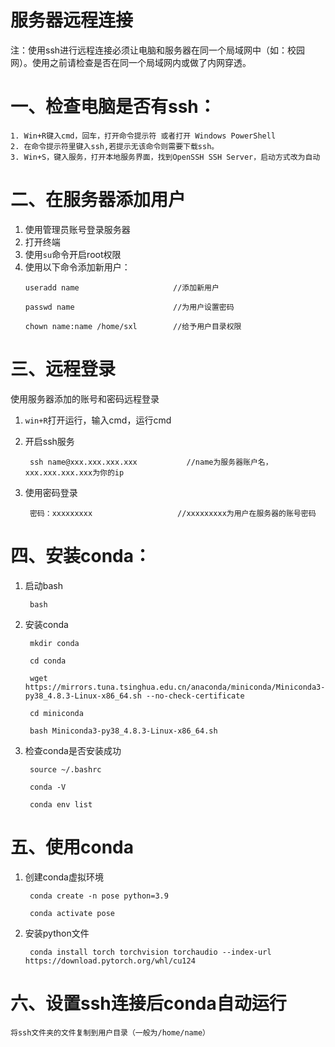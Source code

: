 # 服务器远程连接

注：使用ssh进行远程连接必须让电脑和服务器在同一个局域网中（如：校园网）。使用之前请检查是否在同一个局域网内或做了内网穿透。

# 一、检查电脑是否有ssh：
```
1. Win+R键入cmd，回车，打开命令提示符 或者打开 Windows PowerShell
2. 在命令提示符里键入ssh,若提示无该命令则需要下载ssh。
3. Win+S，键入服务，打开本地服务界面，找到OpenSSH SSH Server，启动方式改为自动
```
# 二、在服务器添加用户

1. 使用管理员账号登录服务器
2. 打开终端
3. 使用```su```命令开启root权限
4. 使用以下命令添加新用户：
    ```
    useradd name                     //添加新用户
  
    passwd name                      //为用户设置密码
  
    chown name:name /home/sxl        //给予用户目录权限
    ```
# 三、远程登录

使用服务器添加的账号和密码远程登录

1. ```win+R```打开运行，输入cmd，运行cmd
   
2. 开启ssh服务

        ssh name@xxx.xxx.xxx.xxx           //name为服务器账户名，xxx.xxx.xxx.xxx为你的ip
3. 使用密码登录

        密码：xxxxxxxxx                   //xxxxxxxxx为用户在服务器的账号密码
# 四、安装conda：

1. 启动bash

        bash
    
2. 安装conda

        mkdir conda
        
        cd conda
        
        wget https://mirrors.tuna.tsinghua.edu.cn/anaconda/miniconda/Miniconda3-py38_4.8.3-Linux-x86_64.sh --no-check-certificate
        
        cd miniconda
        
        bash Miniconda3-py38_4.8.3-Linux-x86_64.sh
4. 检查conda是否安装成功
   
        source ~/.bashrc
        
        conda -V
        
        conda env list
# 五、使用conda
1. 创建conda虚拟环境
   
        conda create -n pose python=3.9
        
        conda activate pose

3. 安装python文件
   
        conda install torch torchvision torchaudio --index-url https://download.pytorch.org/whl/cu124
  
# 六、设置ssh连接后conda自动运行
    将ssh文件夹的文件复制到用户目录（一般为/home/name）
